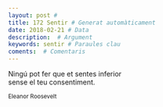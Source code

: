 ```yaml
---
layout: post #
title: 172 Sentir # Generat automàticament
date: 2018-02-21 # Data
description:  # Argument
keywords: sentir # Paraules clau
coments:  # Comentaris
---
```


Ningú pot fer que et sentes inferior <br />
sense el teu consentiment. <br />

<small>Eleanor Roosevelt</small>
